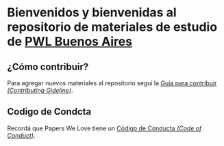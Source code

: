 # Bienvenidos y bienvenidas al repositorio de materiales de estudio de [PWL Buenos Aires](https://paperswelove.org/buenos-aires/)


## ¿Cómo contribuir?

Para agregar nuevos materiales al repositorio seguí la [Guía para contribuir *(Contributing Gideline)*](https://github.com/papers-we-love/papers-we-love/blob/master/.github/CONTRIBUTING.md).

## Codigo de Condcta

Recordá que Papers We Love tiene un [Código de Conducta *(Code of Conduct)*](https://github.com/papers-we-love/buenos-aires/blob/master/code-of-conduct.md).
